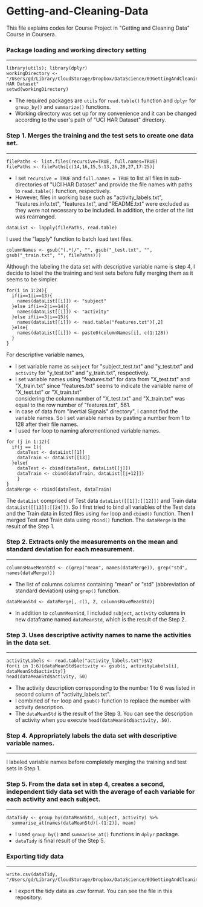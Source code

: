 # Getting-and-Cleaning-Data
This file explains codes for Course Project in "Getting and Cleaning Data" Course in Coursera.


### Package loading and working directory setting
-------------
```
library(utils); library(dplyr)
workingDirectory <- "/Users/gd/Library/CloudStorage/Dropbox/DataScience/03GettingAndCleaningData/Course/UCI HAR Dataset"
setwd(workingDirectory)
```
* The required packages are `utils` for `read.table()` function and `dplyr` for `group_by()` and `summarize()` functions.  
* Working directory was set up for my convenience and it can be changed according to the user's path of "UCI HAR Dataset" directory.

### Step 1. Merges the training and the test sets to create one data set.
-------------
```
filePaths <- list.files(recursive=TRUE, full.names=TRUE)
filePaths <- filePaths[c(14,16,15,5:13,26,28,27,17:25)]
```
* I set `recursive = TRUE` and `full.names = TRUE` to list all files in sub-directories of "UCI HAR Dataset" and provide the file names with paths to `read.table()` function, respectively. 
* However, files in working base such as "activity_labels.txt", "features.info.txt", "features.txt", and "README.txt" were excluded as they were not necessary to be included. In addition, the order of the list was rearranged.
```
dataList <- lapply(filePaths, read.table)
```
I used the "lapply" function to batch load text files.
```
columnNames <- gsub("(.*)/", "", gsub("_test.txt", "", gsub("_train.txt", "", filePaths)))
```
Although the labeling the data set with descriptive variable name is step 4, 
I decide to label the the training and test sets before fully merging them as it seems to be simpler.
```
for(i in 1:24){
  if(i==1|i==13){
    names(dataList[[i]]) <- "subject"
  }else if(i==2|i==14){
    names(dataList[[i]]) <- "activity"
  }else if(i==3|i==15){
    names(dataList[[i]]) <- read.table("features.txt")[,2]
  }else{
    names(dataList[[i]]) <- paste0(columnNames[i], c(1:128))
  }
}
```
For descriptive variable names,  
* I set variable name as `subject` for "subject_test.txt" and "y_test.txt" and `activity` for "y_test.txt" and "y_train.txt", respectively. 
* I set variable names using "features.txt" for data from "X_test.txt" and "X_train.txt" 
since "features.txt" seems to indicate the variable name of "X_test.txt" or "X_train.txt"  
considering the column number of "X_test.txt" and "X_train.txt" was equal to the row number of "features.txt", 561.  
* In case of data from "Inertial Signals" directory", I cannot find the variable names. So I set variable names by pasting a number from 1 to 128 after their file names.  
* I used `for` loop to naming aforementioned variable names.

```
for (j in 1:12){
  if(j == 1){
    dataTest <- dataList[[1]] 
    dataTrain <- dataList[[13]]
  }else{
    dataTest <- cbind(dataTest, dataList[[j]]) 
    dataTrain <- cbind(dataTrain, dataList[[j+12]])
    }
}
dataMerge <- rbind(dataTest, dataTrain)
```
The `dataList` comprised of Test data `dataList([[1]]:[[12]])` and Train data `dataList([[13]]:[[24]])`.
So I first tried to bind all variables of the Test data and the Train data in listed files using `for` loop and `cbind()` function.
Then I merged Test and Train data using `rbind()` function. The `dataMerge` is the result of the Step 1.

### Step 2. Extracts only the measurements on the mean and standard deviation for each measurement.
-------------
```
columnsHaveMeanStd <- c(grep("mean", names(dataMerge)), grep("std", names(dataMerge)))
```
* The list of columns columns containing "mean" or "std" (abbreviation of standard deviation) using `grep()` function.
```
dataMeanStd <- dataMerge[, c(1, 2, columnsHaveMeanStd)] 
```
* In addition to `columnMeanStd`, I included `subject`, `activity` columns in new dataframe named `dataMeanStd`, which is the result of the Step 2.

### Step 3. Uses descriptive activity names to name the activities in the data set.
-------------
```
activityLabels <- read.table("activity_labels.txt")$V2
for(i in 1:6){dataMeanStd$activity <- gsub(i, activityLabels[i], dataMeanStd$activity)}
head(dataMeanStd$activity, 50)
```
* The activity description corresponding to the number 1 to 6 was listed in second column of "activity_labels.txt".
* I combined of `for` loop and `gsub()` function to replace the number with activity description.
* The `dataMeanStd` is the result of the Step 3. You can see the description of activity when you execute `head(dataMeanStd$activity, 50)`.

### Step 4. Appropriately labels the data set with descriptive variable names.
-------------
I labeled variable names before completely merging the training and test sets in Step 1.

### Step 5. From the data set in step 4, creates a second, independent tidy data set with the average of each variable for each activity and each subject.
-------------
```
dataTidy <- group_by(dataMeanStd, subject, activity) %>%
  summarise_at(names(dataMeanStd)[-(1:2)], mean)
```
* I used `group_by()` and `summarise_at()` functions in `dplyr` package.
* `dataTidy` is final result of the Step 5.

### Exporting tidy data
-------------
```
write.csv(dataTidy, "/Users/gd/Library/CloudStorage/Dropbox/DataScience/03GettingAndCleaningData/Course/dataTidy.csv")
```
* I export the tidy data as .csv format. You can see the file in this repository.


